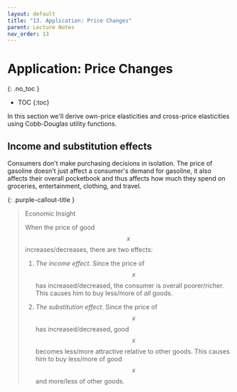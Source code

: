 ```yaml
---
layout: default
title: "13. Application: Price Changes"
parent: Lecture Notes
nav_order: 13
---
```


# Application: Price Changes
{: .no_toc }

- TOC
{:toc}

In this section we'll derive own-price elasticities and cross-price elasticities using Cobb-Douglas utility functions.




## Income and substitution effects

Consumers don't make purchasing decisions in isolation. The price of gasoline doesn't just affect a consumer's demand for gasoline, it also affects their overall pocketbook and thus affects how much they spend on groceries, entertainment, clothing, and travel.




{: .purple-callout-title }
> Economic Insight
>
> When the price of good $$x$$ increases/decreases, there are two effects:
>
> 1. *The income effect*. Since the price of $$x$$ has increased/decreased, the consumer is overall poorer/richer. This causes him to buy less/more of *all* goods.
>
> 2. *The substitution effect*. Since the price of $$x$$ has increased/decreased, good $$x$$ becomes less/more attractive relative to other goods. This causes him to buy less/more of good $$x$$ and more/less of other goods.



